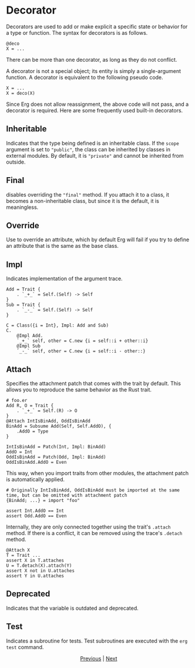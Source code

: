 # Decorator

Decorators are used to add or make explicit a specific state or behavior for a type or function.
The syntax for decorators is as follows.

```erg
@deco
X = ...
```

There can be more than one decorator, as long as they do not conflict.

A decorator is not a special object; its entity is simply a single-argument function. A decorator is equivalent to the following pseudo code.

```erg
X = ...
X = deco(X)
```

Since Erg does not allow reassignment, the above code will not pass, and a decorator is required.
Here are some frequently used built-in decorators.

## Inheritable

Indicates that the type being defined is an inheritable class. If the `scope` argument is set to `"public"`, the class can be inherited by classes in external modules. By default, it is `"private"` and cannot be inherited from outside.

## Final

disables overriding the `"final"` method. If you attach it to a class, it becomes a non-inheritable class, but since it is the default, it is meaningless.

## Override

Use to override an attribute, which by default Erg will fail if you try to define an attribute that is the same as the base class.

## Impl

Indicates implementation of the argument trace.

```erg
Add = Trait {
    . `_+_` = Self.(Self) -> Self
}
Sub = Trait {
    . `_-_` = Self.(Self) -> Self
}

C = Class({i = Int}, Impl: Add and Sub)
C.
    @Impl Add.
    `_+_` self, other = C.new {i = self::i + other::i}
    @Impl Sub
    `_-_` self, other = C.new {i = self::i - other::}
```

## Attach

Specifies the attachment patch that comes with the trait by default.
This allows you to reproduce the same behavior as the Rust trait.

```erg
# foo.er
Add R, O = Trait {
    . `_+_` = Self.(R) -> O
}
@Attach IntIsBinAdd, OddIsBinAdd
BinAdd = Subsume Add(Self, Self.AddO), {
    .AddO = Type
}

IntIsBinAdd = Patch(Int, Impl: BinAdd)
AddO = Int
OddIsBinAdd = Patch(Odd, Impl: BinAdd)
OddIsBinAdd.AddO = Even
```

This way, when you import traits from other modules, the attachment patch is automatically applied.

```erg
# Originally IntIsBinAdd, OddIsBinAdd must be imported at the same time, but can be omitted with attachment patch
{BinAdd; ...} = import "foo"

assert Int.AddO == Int
assert Odd.AddO == Even
```

Internally, they are only connected together using the trait's `.attach` method. If there is a conflict, it can be removed using the trace's `.detach` method.

```erg
@Attach X
T = Trait ...
assert X in T.attaches
U = T.detach(X).attach(Y)
assert X not in U.attaches
assert Y in U.attaches
```

## Deprecated

Indicates that the variable is outdated and deprecated.

## Test

Indicates a subroutine for tests. Test subroutines are executed with the `erg test` command.

<p align='center'>
    <a href='./28_spread_syntax.md'>Previous</a> | <a href='./30_error_handling.md'>Next</a>
</p>
